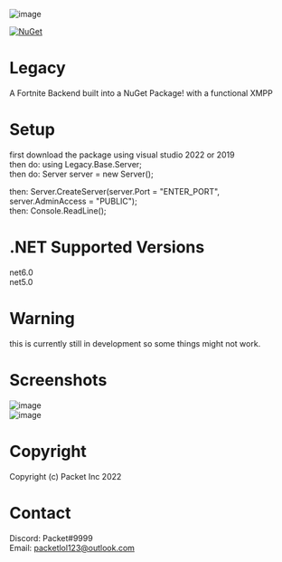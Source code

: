 ![image](https://camo.githubusercontent.com/19f5049c2d7423448dfb25181b4ac18673070d581e53a0bac140b85e1198441e/68747470733a2f2f6d656469612e646973636f72646170702e6e65742f6174746163686d656e74732f3836353339363539333838333334393031332f3939323033303733373239313238383537362f4c6567616379436f72652e706e67)

[![NuGet](https://img.shields.io/nuget/v/LegacyCore.svg)](https://nuget.org/packages/LegacyCore)

# Legacy
A Fortnite Backend built into a NuGet Package! with a functional XMPP

# Setup
first download the package using visual studio 2022 or 2019 <br />
then do: using Legacy.Base.Server; <br />
then do: Server server = new Server(); <br />

then: Server.CreateServer(server.Port = "ENTER_PORT", server.AdminAccess = "PUBLIC"); <br />
then: Console.ReadLine(); <br />

# .NET Supported Versions
net6.0 <br />
net5.0 <br />

# Warning
this is currently still in development so some things might not work.

# Screenshots
![image](https://camo.githubusercontent.com/d8b55f6117838188628173a3b73846e4c92876bfb0234e901ff19c6c331865e9/68747470733a2f2f6d656469612e646973636f72646170702e6e65742f6174746163686d656e74732f3836353339363539333838333334393031332f3939323033343435343332393632323637392f756e6b6e6f776e2e706e67) <br />
![image](https://camo.githubusercontent.com/fd583219025fe62c96bf22922bd312315eed0588637d6478783eb97ba3c6dc65/68747470733a2f2f6d656469612e646973636f72646170702e6e65742f6174746163686d656e74732f3836353339363539333838333334393031332f3939323033343639373437333434353931382f756e6b6e6f776e2e706e67)

# Copyright
Copyright (c) Packet Inc 2022

# Contact
Discord: Packet#9999 <br />
Email: packetlol123@outlook.com